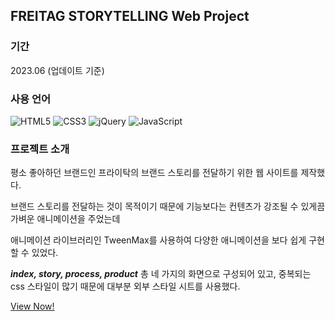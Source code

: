 ## FREITAG STORYTELLING Web Project

### 기간
2023.06 (업데이트 기준)

### 사용 언어
![HTML5](https://img.shields.io/badge/html5-%23E34F26.svg?style=for-the-badge&logo=html5&logoColor=white)
![CSS3](https://img.shields.io/badge/css3-%231572B6.svg?style=for-the-badge&logo=css3&logoColor=white)
![jQuery](https://img.shields.io/badge/jquery-%230769AD.svg?style=for-the-badge&logo=jquery&logoColor=white)
![JavaScript](https://img.shields.io/badge/javascript-%23323330.svg?style=for-the-badge&logo=javascript&logoColor=%23F7DF1E)

### 프로젝트 소개
평소 좋아하던 브랜드인 프라이탁의 브랜드 스토리를 전달하기 위한 웹 사이트를 제작했다. 

브랜드 스토리를 전달하는 것이 목적이기 때문에 기능보다는 컨텐츠가 강조될 수 있게끔 가벼운 애니메이션을 주었는데

애니메이션 라이브러리인 TweenMax를 사용하여 다양한 애니메이션을 보다 쉽게 구현할 수 있었다.

___index, story, process, product___ 총 네 가지의 화면으로 구성되어 있고, 중복되는 css 스타일이 많기 때문에 대부분 외부 스타일 시트를 사용했다. 


[View Now!](https://to-ql.github.io/freitag-project/)

